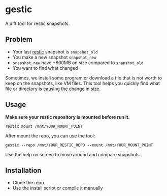 # gestic

A diff tool for restic snapshots.

## Problem
- Your last [restic](https://github.com/restic/restic) snapshot is `snapshot_old`
- You make a new snapshot `snapshot_new`
- `snapshot_new` have +800MB on size compared to `snapshot_old`
- You want to find what changed

Sometimes, we install some program or download a file that is not worth to keep on the snapshots, like VM files.
This tool helps you quickly find what file or directory is causing the change in size.


## Usage
**Make sure your restic repository is mounted before run it.**

`restic mount /mnt/YOUR_MOUNT_POINT`

After mount the repo, you can use the tool:

`gestic --repo /mnt/YOUR_RESTIC_REPO --mount /mnt/YOUR_MOUNT_POINT`

Use the help on screen to move around and compare snapshots.


## Installation
- Clone the repo
- Use the install script or compile it manually

